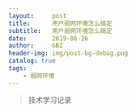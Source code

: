 ```yaml
---
layout:     post
title:      用户弱网环境怎么搞定
subtitle:   用户弱网环境怎么搞定
date:       2019-06-26
author:     GBZ
header-img: img/post-bg-debug.png
catalog: true
tags:
    - 弱网环境
---
```



>技术学习记录




	


